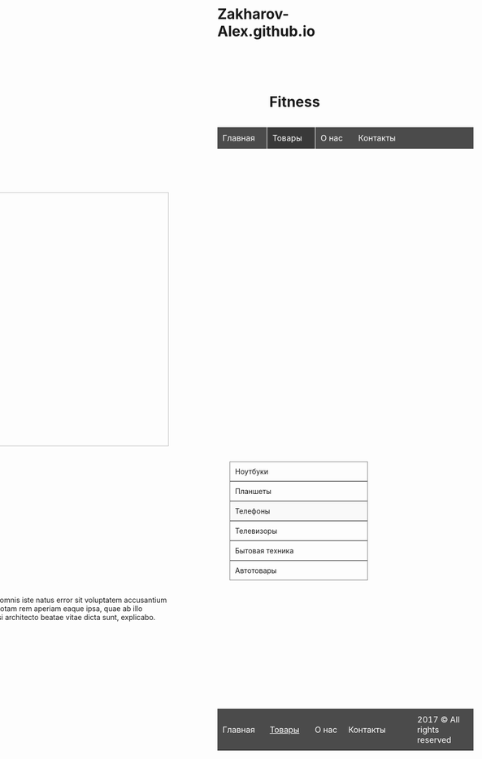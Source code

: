 # Zakharov-Alex.github.io
Test
<!DOCTYPE HTML>
<html>
<head>
    <meta charset="utf-8">
    <title>Homework</title>
    <style>
    *{
    	margin:0;
    	padding:0;
    }
    h1{
    	margin-left:200px;
    }
td{
	color: white;
	padding:10px;
	background-color:#4b4b4b;
	width:100px;
}
.table{
	margin-left:200px;
}
.goods{
	background-color:#393939;
	border-left:1px solid white;
	border-right:1px solid white;
}
.contact{
	width:460px;
}
.sidebar{
margin-left:200px;
margin-top:30px;
float:left;
}
li{
	list-style: none;
	border:1px solid grey;
	width: 250px;
	padding: 10px;
}
.image{
	margin-top:30px;
	float:right;
	margin-right:400px; 
	width:500px;
}
p{
    margin-top:30px;
	float:right;
	margin-right:400px; 
	width:500px;
}
.table2{
	margin-left:200px;
	clear: both;
	margin-top: 500px;
}
.goods2{
	text-decoration:underline;
}
.phones{
	background-color:#f9f9f9;
}
.contact2{
	width:240px;
}
.rights{
	width:200px;
}
body{
	border-left:100px;
	border-right:100px;
	border-color:yellow;

}
     </style>
    
</head>
<header>
	<h1>Fitness</h1>
	<br>
	<table class="table" cellspacing="0">
	<tr>
		<td>Главная</td>
		<td class="goods">Товары</td>
		<td>О нас</td>
		<td class="contact">Контакты</td>
		</tr>
	</table>
</header>  
<body>
<img class="image" src="bike1.png">
<ul class="sidebar">
	<li>Ноутбуки</li>
	<li>Планшеты</li>
	<li class="phones">Телефоны</li>
	<li>Телевизоры</li>
	<li>Бытовая техника</li>
	<li>Автотовары</li>
</ul>
<p> Sed ut perspiciatis, unde omnis iste natus error sit voluptatem accusantium doloremque laudantium, totam rem aperiam eaque ipsa, quae ab illo inventore veritatis et quasi architecto beatae vitae dicta sunt, explicabo. </p>
<br>
</body>
<footer>

<table class="table2" cellspacing="0">
	<tr>
		<td>Главная</td>
		<td class="goods2">Товары</td>
		<td>О нас</td>
		<td class="contact2">Контакты</td>
		<td class="rights">2017 &copy All rights reserved</td>
		</tr>
	</table>
</footer>
</html>
